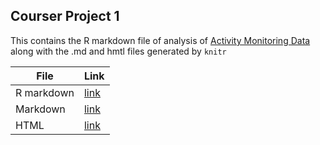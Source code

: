 ## Courser Project 1

This contains the R markdown file of analysis of [Activity Monitoring Data](https://d396qusza40orc.cloudfront.net/repdata%2Fdata%2Factivity.zip) along with the .md and hmtl files generated by `knitr`

| File | Link |
| -- | -- |
| R markdown | [link](https://github.com/eranda-ihalagedara/datasciencecoursera/blob/master/5.Reproducible%20Research/Course%20Project1/PA1_template.Rmd) |
| Markdown | [link](https://github.com/eranda-ihalagedara/datasciencecoursera/blob/master/5.Reproducible%20Research/Course%20Project1/PA1_template.md) |
| HTML | [link](https://github.com/eranda-ihalagedara/datasciencecoursera/blob/master/5.Reproducible%20Research/Course%20Project1/PA1_template.html) |
